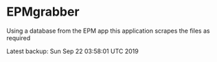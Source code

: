 # EPMgrabber
Using a database from the EPM app this application scrapes the files as required


Latest backup: Sun Sep 22 03:58:01 UTC 2019
